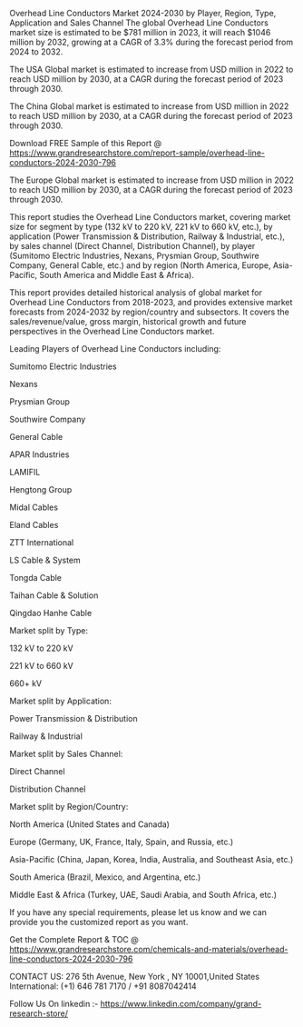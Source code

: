 Overhead Line Conductors Market 2024-2030 by Player, Region, Type, Application and Sales Channel
The global Overhead Line Conductors market size is estimated to be $781 million in 2023, it will reach $1046 million by 2032, growing at a CAGR of 3.3% during the forecast period from 2024 to 2032.

The USA Global market is estimated to increase from USD million in 2022 to reach USD million by 2030, at a CAGR during the forecast period of 2023 through 2030.

The China Global market is estimated to increase from USD million in 2022 to reach USD million by 2030, at a CAGR during the forecast period of 2023 through 2030.

Download FREE Sample of this Report @ https://www.grandresearchstore.com/report-sample/overhead-line-conductors-2024-2030-796

The Europe Global market is estimated to increase from USD million in 2022 to reach USD million by 2030, at a CAGR during the forecast period of 2023 through 2030.

This report studies the Overhead Line Conductors market, covering market size for segment by type (132 kV to 220 kV, 221 kV to 660 kV, etc.), by application (Power Transmission & Distribution, Railway & Industrial, etc.), by sales channel (Direct Channel, Distribution Channel), by player (Sumitomo Electric Industries, Nexans, Prysmian Group, Southwire Company, General Cable, etc.) and by region (North America, Europe, Asia-Pacific, South America and Middle East & Africa).

This report provides detailed historical analysis of global market for Overhead Line Conductors from 2018-2023, and provides extensive market forecasts from 2024-2032 by region/country and subsectors. It covers the sales/revenue/value, gross margin, historical growth and future perspectives in the Overhead Line Conductors market.

Leading Players of Overhead Line Conductors including:

Sumitomo Electric Industries

Nexans

Prysmian Group

Southwire Company

General Cable

APAR Industries

LAMIFIL

Hengtong Group

Midal Cables

Eland Cables

ZTT International

LS Cable & System

Tongda Cable

Taihan Cable & Solution

Qingdao Hanhe Cable

Market split by Type:

132 kV to 220 kV

221 kV to 660 kV

660+ kV

Market split by Application:

Power Transmission & Distribution

Railway & Industrial

Market split by Sales Channel:

Direct Channel

Distribution Channel

Market split by Region/Country:

North America (United States and Canada)

Europe (Germany, UK, France, Italy, Spain, and Russia, etc.)

Asia-Pacific (China, Japan, Korea, India, Australia, and Southeast Asia, etc.)

South America (Brazil, Mexico, and Argentina, etc.)

Middle East & Africa (Turkey, UAE, Saudi Arabia, and South Africa, etc.)

If you have any special requirements, please let us know and we can provide you the customized report as you want.

Get the Complete Report & TOC @ https://www.grandresearchstore.com/chemicals-and-materials/overhead-line-conductors-2024-2030-796

CONTACT US:
276 5th Avenue, New York , NY 10001,United States
International: (+1) 646 781 7170 / +91 8087042414

Follow Us On linkedin :- https://www.linkedin.com/company/grand-research-store/
